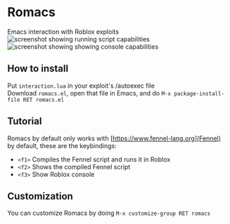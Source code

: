 # Romacs
Emacs interaction with Roblox exploits
![screenshot showing running script capabilities](https://i.imgur.com/epUASqr.png)
![screenshot showing showing console capabilities](https://i.imgur.com/zeXY02i.png)

## How to install
Put `interaction.lua` in your exploit's /autoexec file<br/>
Download `romacs.el`, open that file in Emacs, and do `M-x package-install-file RET romacs.el`

## Tutorial
Romacs by default only works with [https://www.fennel-lang.org](Fennel) by default, these are the keybindings:
- `<f1>` Compiles the Fennel script and runs it in Roblox
- `<f2>` Shows the compiled Fennel script
- `<f3>` Show Roblox console

## Customization
You can customize Romacs by doing `M-x customize-group RET romacs`
